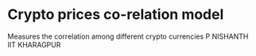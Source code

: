 # Crypto prices co-relation model
 Measures the correlation among different crypto currencies
 P NISHANTH
 IIT KHARAGPUR
